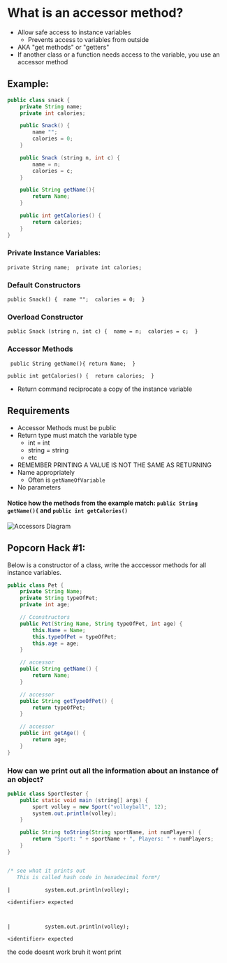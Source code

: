 # What is an accessor method? 

- Allow safe access to instance variables 
    - Prevents access to variables from outside 
- AKA "get methods" or "getters" 
- If another class or a function needs access to the variable, you use an accessor method 

## Example: 


```java
public class snack { 
    private String name; 
    private int calories; 

    public Snack() { 
        name ""; 
        calories = 0; 
    }

    public Snack (string n, int c) { 
        name = n; 
        calories = c; 
    }

    public String getName(){
        return Name; 
    }

    public int getCalories() { 
        return calories; 
    }
}
```

### Private Instance Variables: 

`private String name; 
private int calories;`

### Default Constructors 
`public Snack() { 
        name ""; 
        calories = 0; 
    }`

### Overload Constructor
`public Snack (string n, int c) { 
        name = n; 
        calories = c; 
    }`

### Accessor Methods 
` public String getName(){
        return Name; 
    }`

`public int getCalories() { 
        return calories; 
    }`
- Return command reciprocate a copy of the instance variable 


## Requirements

- Accessor Methods must be public 
- Return type must match the variable type 
    - int = int 
    - string = string 
    - etc 
- REMEMBER PRINTING A VALUE IS NOT THE SAME AS RETURNING 
- Name appropriately
    - Often is `getNameOfVariable` 
- No parameters 

#### Notice how the methods from the example match: `public String getName(){` and `public int getCalories()` 

![Accessors Diagram](https://www.cs.emory.edu/~cheung/Courses/171/Syllabus/03-classes/FIGS/immutable01d.png)

## Popcorn Hack #1: 

Below is a constructor of a class, write the acccessor methods for all instance variables. 


```java
public class Pet {
    private String Name;
    private String typeOfPet;
    private int age;

    // Cconstructors
    public Pet(String Name, String typeOfPet, int age) {
        this.Name = Name;
        this.typeOfPet = typeOfPet;
        this.age = age;
    }

    // accessor
    public String getName() {
        return Name;
    }

    // accessor
    public String getTypeOfPet() {
        return typeOfPet;
    }

    // accessor
    public int getAge() {
        return age;
    }
}

```

### How can we print out all the information about an instance of an object?


```java
public class SportTester {
    public static void main (string[] args) {
        sport volley = new Sport("volleyball", 12); 
        system.out.println(volley);
    }

    public String toString(String sportName, int numPlayers) {
        return "Sport: " + sportName + ", Players: " + numPlayers;
    }
}


/* see what it prints out 
   This is called hash code in hexadecimal form*/


```


    |           system.out.println(volley);

    <identifier> expected

    

    |           system.out.println(volley);

    <identifier> expected

    


the code doesnt work bruh it wont print
